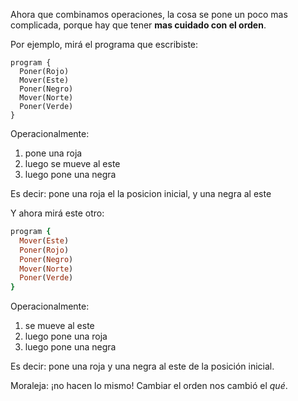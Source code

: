Ahora que combinamos operaciones, la cosa se pone un poco mas complicada, porque hay que tener **mas cuidado con el orden**.

Por ejemplo, mirá el programa que escribiste:

```puppet
program {
  Poner(Rojo)
  Mover(Este)
  Poner(Negro)
  Mover(Norte)
  Poner(Verde)
}
```

Operacionalmente:

1. pone una roja
1. luego se mueve al este
1. luego pone una negra

Es decir: pone una roja el la posicion inicial, y una negra al este

Y ahora mirá este otro:

```ruby
program {
  Mover(Este)
  Poner(Rojo)
  Poner(Negro)
  Mover(Norte)
  Poner(Verde)
}
```

Operacionalmente:

1. se mueve al este
1. luego pone una roja
1. luego pone una negra

Es decir: pone una roja y una negra al este de la posición inicial.

Moraleja: ¡no hacen lo mismo! Cambiar el orden nos cambió el _qué_.

